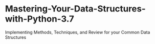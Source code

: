 # Mastering-Your-Data-Structures-with-Python-3.7
Implementing Methods, Techniques, and Review for your Common Data Structures

